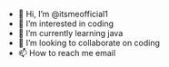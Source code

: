 - 👋 Hi, I’m @itsmeofficial1
- 👀 I’m interested in coding
- 🌱 I’m currently learning java
- 💞️ I’m looking to collaborate on coding
- 📫 How to reach me email

<!---
itsmeofficial1/itsmeofficial1 is a ✨ special ✨ repository because its `README.md` (this file) appears on your GitHub profile.
You can click the Preview link to take a look at your changes.
--->

